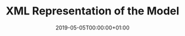 ﻿---
title: XML Representation of the Model
toc: false
type: specs
date: "2019-05-05T00:00:00+01:00"
draft: false
menu:
  vec120:
    identifier: xml-representation-of-the-model    
    weight: 1009 

# Prev/next pager order (if `docs_section_pager` enabled in `params.toml`)
weight: 1009
---

